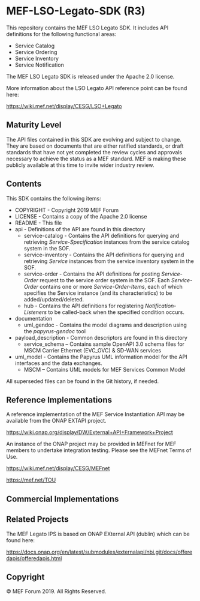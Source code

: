 # MEF-LSO-Legato-SDK (R3)

This repository contains the MEF LSO Legato SDK. It includes API definitions for the following functional areas:

*  Service Catalog
*  Service Ordering
*  Service Inventory
*  Service Notification

The MEF LSO Legato SDK is released under the Apache 2.0 license.

More information about the LSO Legato API reference point can be found here:

https://wiki.mef.net/display/CESG/LSO+Legato

## Maturity Level
The API files contained in this SDK are evolving and subject to change. They are based on documents that are either ratified standards, or draft standards that have not yet completed the review cycles and approvals necessary to achieve the status as a MEF standard.  MEF is making these publicly available at this time to invite wider industry review.

## Contents

This SDK contains the following items:

*  COPYRIGHT - Copyright 2019 MEF Forum
*  LICENSE - Contains a copy of the Apache 2.0 license
*  README - This file
*  api - Definitions of the API are found in this directory
	*  service-catalog - Contains the API definitions for querying and retrieving _Service-Specification_ instances from the service catalog system in the SOF.
	*  service-inventory - Contains the API definitions for querying and retrieving _Service_ instances from the service inventory system in the SOF.
	*  service-order - Contains the API definitions for posting _Service-Order_ request to the service order system in the SOF. Each _Service-Order_ contains one or more _Service-Order-Items_, each of which specifies the Service instance (and its characteristics) to be added/updated/deleted. 
	*  hub - Contains the API definitions for registering _Notification-Listeners_ to be called-back when the specified condition occurs.
* documentation
  * uml_gendoc - Contains the model diagrams and description using the _papyrus-gendoc_ tool
*  payload_description - Common descriptors are found in this directory
	*  service_schema – Contains sample OpenAPI 3.0 schema files for MSCM Carrier Ethernet (EVC_OVC) & SD-WAN services
* uml_model - Contains the Papyrus UML information model for the API interfaces and the data exchanges.
	*  MSCM – Contains UML models for MEF Services Common Model

All superseded files can be found in the Git history, if needed.


## Reference Implementations

A reference implementation of the MEF Service Instantiation API may be available from the ONAP EXTAPI project.

https://wiki.onap.org/display/DW/External+API+Framework+Project

An instance of the ONAP project may be provided in MEFnet for MEF members to undertake integration testing. Please see the MEFnet Terms of Use.

https://wiki.mef.net/display/CESG/MEFnet

https://mef.net/TOU


## Commercial Implementations


## Related Projects

The MEF Legato IPS is based on ONAP EXternal API (dublin) which can be found here:

https://docs.onap.org/en/latest/submodules/externalapi/nbi.git/docs/offeredapis/offeredapis.html

## Copyright

© MEF Forum 2019. All Rights Reserved.
